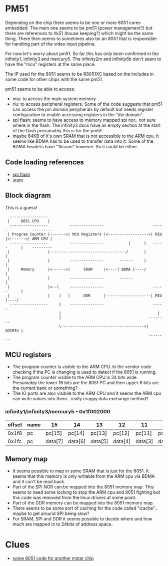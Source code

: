 # PM51

Depending on the chip there seems to be one or more 8051 cores embedded.
The main one seems to be pm51 (power management?) but there are references to hk51 (house keeping?) which might be the same thing.
There then seems to sometimes also be an 8051 that is responsible for handling part of the video input pipeline.

For now let's worry about pm51. So far this has only been confirmed in the infinity1, infinity3 and mercury5.
The infinity2m and infinity6b don't seem to have the "mcu" registers at the same place.

The IP used for the 8051 seems to be R8051XC based on the includes in some code for other chips with the same pm51.

pm51 seems to be able to access:
- miu: to access the main system memory
- riu: to access peripheral registers. Some of the code suggests that pm51 can access the pm domain peripherals by
  default but needs register configuration to enable accessing registers in the "die domain".
- spi flash: seems to have access to memory mapped spi nor.. not sure where in the flash.
  The infinity3 docs have an empty section at the start of the flash presumably this is for the pm51
- maybe 64KB of it's own SRAM that is not accessible to the ARM cpu. It seems like BDMA has to be used to transfer
  data into it. Some of the BDMA headers have "1ksram" however. So it could be either.

## Code loading references

- [spi flash](https://github.com/github188/sdk-2/blob/150ec8ff9cc9004fec65cfdb512a0db6cc1b8fac/mhal/i2/utpa/modules/bdma/hal/i2/bdma/halBDMA.c#L994)
- [sram](https://github.com/neuschaefer/mstar-mboot/blob/962e8b8258378dded694883a9f9acb7058d34631/MstarCustomer/MSTAR/src/CusPM.c#L314)

## Block diagram

This is a guess!


```
  -----------------
 |     8051 CPU    |
  -----------------          ---------------                      -----           ---------
 | Program Counter |------->| MCU Registers |<------------------>| RIU |<------->| ARM CPU |
  -----------------          ---------------           |      |   -----      |    ---------
 |                 |----------------------------------/       |              |
 |                 |         ---------------       ------     |              |
 |     Memory      |<------>|      SRAM     |<----| BDMA |----/              |
 |                 |         ---------------       ------                    |
 |                 |<--\     ---------------                      -----      |
 |                 |    |   |      DDR      |--------------------| MIU |----/
  -----------------     |    ---------------                      -----
                        |                                           |
                        |                                       --------
                        \------------------------------------->| XD2MIU |
                                                                --------
```

## MCU registers

- The program counter is visible to the ARM CPU. In the vendor code checking if the PC is changing
  is used to detect if the 8051 is running.
- The program counter visible to the ARM CPU is 24 bits wide. Presumably the lower 16 bits are the
  8051 PC and then upper 8 bits are the current bank or something?
- The IO ports are also visibile to the ARM CPU and it seems the ARM cpu can write values into them..
  really crappy data exchange method?
  
### infinity1/infinity3/mercury5 - 0x1f002000

| offset | name | 15      | 14      | 13      | 12      | 11      | 10      | 9       | 8       | 7      | 6      | 5      | 4      | 3      | 2      | 1      | 0      | default | Notes |
|--------|------|---------|---------|---------|---------|---------|---------|---------|---------|--------|--------|--------|--------|--------|--------|--------|--------|---------|-------|
| 0x1f8  | pc   | pc[15]  | pc[14]  | pc[13]  | pc[12]  | pc[11]  | pc[10]  | pc[9]   | pc[8]   | pc[7]  | pc[6]  | pc[5]  | pc[4]  | pc[3]  | pc[2]  | pc[1]  | pc[0]  |         |       |
| 0x1fc  | pc   | data[7] | data[6] | data[5] | data[4] | data[3] | data[2] | data[1] | data[0] | pc[23] | pc[22] | pc[21] | pc[20] | pc[19] | pc[18] | pc[17] | pc[16] |         |       |

## Memory map

- It seems possible to map in some SRAM that is just for the 8051.
  It seems that this memory is only writable from the ARM cpu via BDMA and it can't be read back.
- Part of the SPI NOR can be mapped into the 8051 memory map. This seems to need some locking to
  stop the ARM cpu and 8051 fighting but this code was removed from the linux drivers at some point.
- Part of the DDR memory can be mapped into the 8051 memory map.
- There seems to be some sort of caching for the code called "icache".. maybe to get around SPI being slow?
- For SRAM, SPI and DDR it seems possible to decide where and how much are mapped in to 24bits of address space.

# Clues

- [some 8051 code for another mstar chip](http://en.pudn.com/Download/item/id/2412624.html)
